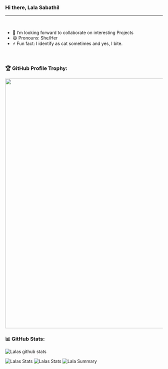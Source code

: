 ### Hi there, Lala Sabathil

---

<br />

- 👯 I’m looking forward to collaborate on interesting Projects
- 😄 Pronouns: She/Her
- ⚡ Fun fact: I identify as cat sometimes and yes, I bite.

<br/>

### 🏆 GitHub Profile Trophy:
<a href="https://github.com/ryo-ma/github-profile-trophy">
  <img width=800 src="https://github-profile-trophy.vercel.app/?username=lulalaby&column=8&theme=radical&no-frame=true&no-bg=true"/>
</a>


### 📊 GitHub Stats:
![Lalas github stats](https://github-readme-stats.vercel.app/api?username=lulalaby&theme=radical&show_icons=true&count_private=true)
  
 
![Lalas Stats](https://github-profile-summary-cards.vercel.app/api/cards/repos-per-language?username=lulalaby&theme=solarized_dark)
![Lalas Stats](https://github-profile-summary-cards.vercel.app/api/cards/most-commit-language?username=lulalaby&theme=solarized_dark)
![Lala Summary](https://github-profile-summary-cards.vercel.app/api/cards/profile-details?username=lulalaby&theme=solarized_dark)

